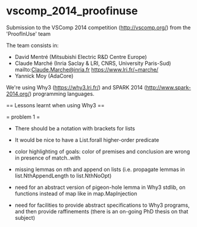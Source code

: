 vscomp_2014_proofinuse
======================

Submission to the VSComp 2014 competition (http://vscomp.org/)
from the 'ProofInUse' team

The team consists in:
- David Mentré (Mitsubishi Electric R&D Centre Europe)
- Claude Marché (Inria Saclay & LRI, CNRS, University Paris-Sud)
  mailto:Claude.Marche@inria.fr https://www.lri.fr/~marche/
- Yannick Moy (AdaCore)

We're using Why3 (https://why3.lri.fr/) and SPARK 2014
(http://www.spark-2014.org/) programming languages.








== Lessons learnt when using Why3 ==


= problem 1 =

* There should be a notation with brackets for lists

* It would be nice to have a List.forall higher-order predicate

* color highlighting of goals: color of premises and conclusion are
  wrong in presence of match..with

* missing lemmas on nth and append on lists (i.e. propagate lemmas in list.NthAppendLength to list.NthNoOpt)

* need for an abstract version of pigeon-hole lemma in Why3 stdlib,
  on functions instead of map like in map.MapInjection

* need for facilities to provide abstract specifications to Why3
  programs, and then provide raffinements (there is an on-going PhD
  thesis on that subject)



